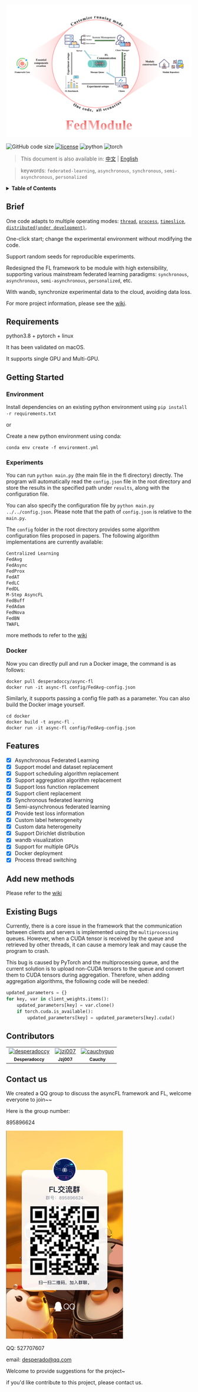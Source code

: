 <img src="./doc/pic/header.png" style="width:800px"></img>

![GitHub code size](https://img.shields.io/github/languages/code-size/desperadoccy/async-FL?style=flat-square&logo=github)
[![license](https://img.shields.io/badge/license-MIT-green?style=flat-square&logo=github)](./license)
![python](https://img.shields.io/badge/python-3.8-blue?style=flat-square&logo=python)
![torch](https://img.shields.io/badge/torch-1.11.0-green?style=flat-square&logo=pytorch)

> This document is also available in: [中文](doc/readme-zh.md) | [English](readme.md)

> keywords: `federated-learning`, `asynchronous`, `synchronous`, `semi-asynchronous`, `personalized`

<details>
  <summary><b>Table of Contents</b></summary>
  <p>

- [Brief](#brief)
- [Requirements](#requirements)
- [Getting Started](#getting-started)
  - [Environment](#environment)
  - [Experiments](#experiments)
  - [Docker](#docker)
- [Features](#features)
- [Add new Methods](#add-new-methods)
- [Existing Bugs](#existing-bugs)
- [Contributors](#contributors)
- [Contact Us](#contact-us)

  </p>
</details>

## Brief

One code adapts to multiple operating modes: [`thread`](https://github.com/NUAA-SmartSensing/async-FL/wiki/mode#thread), [`process`](https://github.com/NUAA-SmartSensing/async-FL/wiki/mode#process),  [`timeslice`](https://github.com/NUAA-SmartSensing/async-FL/wiki/mode#timeslice), [`distributed(under development)`](https://github.com/NUAA-SmartSensing/async-FL/wiki/mode#distributed).

One-click start; change the experimental environment without modifying the code.

Support random seeds for reproducible experiments.

Redesigned the FL framework to be module with high extensibility, supporting various mainstream federated learning paradigms: `synchronous`, `asynchronous`, `semi-asynchronous`, `personalized`, etc.

With wandb, synchronize experimental data to the cloud, avoiding data loss.

For more project information, please see the [wiki](https://github.com/NUAA-SmartSensing/async-FL/wiki).

## Requirements

python3.8 + pytorch + linux

It has been validated on macOS.

It supports single GPU and Multi-GPU.

## Getting Started

### Environment

Install dependencies on an existing python environment using `pip install -r requirements.txt`

or

Create a new python environment using conda:

```shell
conda env create -f environment.yml
```

### Experiments
You can run `python main.py` (the main file in the fl directory) directly. The program will automatically read the `config.json` file in the root directory and store the results in the specified path under `results`, along with the configuration file.

You can also specify the configuration file by `python main.py ../../config.json`. Please note that the path of `config.json` is relative to the `main.py`.

The `config` folder in the root directory provides some algorithm configuration files proposed in papers. The following algorithm implementations are currently available:

```text
Centralized Learning
FedAvg
FedAsync
FedProx
FedAT
FedLC
FedDL
M-Step AsyncFL
FedBuff
FedAdam
FedNova
FedBN
TWAFL
```

more methods to refer to the [wiki](https://github.com/NUAA-SmartSensing/async-FL/wiki/%E7%8E%B0%E6%9C%89%E7%AE%97%E6%B3%95)

### Docker

Now you can directly pull and run a Docker image, the command is as follows:

```shell
docker pull desperadoccy/async-fl
docker run -it async-fl config/FedAvg-config.json
```

Similarly, it supports passing a config file path as a parameter. You can also build the Docker image yourself.

```shell
cd docker
docker build -t async-fl .
docker run -it async-fl config/FedAvg-config.json 
```

## Features

- [x] Asynchronous Federated Learning
- [x] Support model and dataset replacement
- [x] Support scheduling algorithm replacement
- [x] Support aggregation algorithm replacement
- [x] Support loss function replacement
- [x] Support client replacement
- [x] Synchronous federated learning
- [x] Semi-asynchronous federated learning
- [x] Provide test loss information
- [x] Custom label heterogeneity
- [x] Custom data heterogeneity
- [x] Support Dirichlet distribution
- [x] wandb visualization
- [x] Support for multiple GPUs
- [x] Docker deployment
- [x] Process thread switching

## Add new methods

Please refer to the [wiki](https://github.com/NUAA-SmartSensing/async-FL/wiki/module_guide#开发模块)

## Existing Bugs

Currently, there is a core issue in the framework that the communication between clients and servers is implemented using the `multiprocessing` queues. However, when a CUDA tensor is received by the queue and retrieved by other threads, it can cause a memory leak and may cause the program to crash.

This bug is caused by PyTorch and the multiprocessing queue, and the current solution is to upload non-CUDA tensors to the queue and convert them to CUDA tensors during aggregation. Therefore, when adding aggregation algorithms, the following code will be needed:

```python
updated_parameters = {}
for key, var in client_weights.items():
    updated_parameters[key] = var.clone()
    if torch.cuda.is_available():
        updated_parameters[key] = updated_parameters[key].cuda()
```

## Contributors

<!-- readme: contributors -start -->
<table>
<tr>
    <td align="center">
        <a href="https://github.com/desperadoccy">
            <img src="https://avatars.githubusercontent.com/u/44546125?v=4" width="100;" alt="desperadoccy"/>
            <br />
            <sub><b>Desperadoccy</b></sub>
        </a>
    </td>
    <td align="center">
        <a href="https://github.com/jzj007">
            <img src="https://avatars.githubusercontent.com/u/73173984?v=4" width="100;" alt="jzj007"/>
            <br />
            <sub><b>Jzj007</b></sub>
        </a>
    </td>
    <td align="center">
        <a href="https://github.com/cauchyguo">
            <img src="https://avatars.githubusercontent.com/u/41313807?v=4" width="100;" alt="cauchyguo"/>
            <br />
            <sub><b>Cauchy</b></sub>
        </a>
    </td></tr>
</table>
<!-- readme: contributors -end -->

## Contact us

We created a QQ group to discuss the asyncFL framework and FL, welcome everyone to join~~

Here is the group number:

895896624

![group_number](./doc/pic/group.png)

QQ: 527707607

email: desperado@qq.com

Welcome to provide suggestions for the project~

if you'd like contribute to this project, please contact us.
